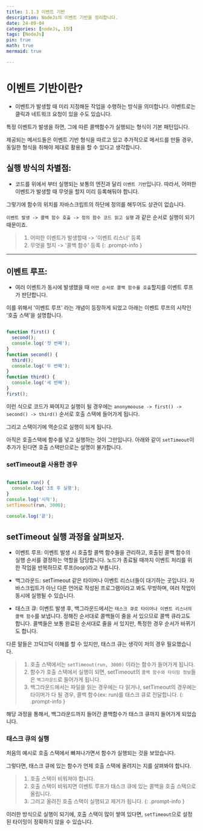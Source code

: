 ```yaml
---
title: 1.1.3 이벤트 기반
description: NodeJs의 이벤트 기반을 정리합니다.
date: 24-09-04
categories: [nodeJs, 1장]
tags: [NodeJs]
pin: true
math: true
mermaid: true

---
```


# 이벤트 기반이란?

- 이벤트가 발생할 때 미리 지정해둔 작업을 수행하는 방식을 의미합니다. 이벤트로는 클릭과 네트워크 요청이 있을 수도 있습니다.

특정 이벤트가 발생을 하면, 그에 따른 콜백함수가 실행되는 형식이 기본 패턴입니다.

제공되는 메서드들은 이벤트 기반 형식을 따르고 있고 추가적으로 메서드를 만들 경우, 동일한 형식을 취해야 제대로 활용을 할 수 있다고 생각합니다.

## 실행 방식의 차별점:

- 코드를 위에서 부터 실행되는 보통의 엔진과 달리 `이벤트 기반`입니다. 따라서, 어떠한 이벤트가 발생할 때 무엇을 할지 미리 등록해둬야 합니다.

그렇기에 함수의 위치를 자바스크립트의 하단에 정의를 해두어도 상관이 없습니다.

`이벤트 발생 -> 콜백 함수 호출 -> 정의 함수 코드 읽고 실행` 과 같은 순서로 실행이 되기 때문이죠. 

> 1. 어떠한 이벤트가 발생할때 -> '이벤트 리스너' 등록<br>
> 2. 무엇을 할지 -> '콜백 함수' 등록
{: .prompt-info }

***

## 이벤트 루프:

- 여러 이벤트가 동시에 발생했을 때 `어떤 순서로 콜백 함수를 호출`할지를 이벤트 루프가 판단합니다.

이를 위해서 '이벤트 루프' 라는 개념이 등장하게 되었고 아래는 이벤트 루프의 시작인 '호출 스택'을 설명합니다.

```javascript

function first() {
  second();
  console.log('첫 번째');
}
function second() {
  third();
  console.log('두 번째');
}
function third() {
  console.log('세 번째');
}
first();

```

이런 식으로 코드가 짜여지고 실행이 될 경우에는 `anonymoouse -> first() -> second() -> third()` 순서로 호출 스택에 들어가게 됩니다.

그리고 스택이기에 역순으로 실행이 되게 됩니다.

아직은 호출스택에 함수를 넣고 실행하는 것이 그만입니다. 아래와 같이 `setTimeout`이 추가가 된다면 호출 스택만으로는 설명이 불가합니다.

### setTimeout을 사용한 경우

```javascript

function run() { 
  console.log('3초 후 실행');
}
console.log('시작');
setTimeout(run, 3000);
 
console.log('끝');

```

## setTimeout 실행 과정을 살펴보자.

-  이벤트 루프: 이벤트 발생 시 호출할 콜백 함수들을 관리하고, 호출된 콜백 함수의 실행 순서를 결정하는 역할을 담당합니다. 노드가 종료될 때까지 이벤트 처리를 위한 작업을 반복하므로 루프(loop)라고 부릅니다.

-  백그라운드: setTimeout 같은 타이머나 이벤트 리스너들이 대기하는 곳입니다. 자바스크립트가 아닌 다른 언어로 작성된 프로그램이라고 봐도 무방하며, 여러 작업이 동시에 실행될 수 있습니다.

-  태스크 큐: 이벤트 발생 후, 백그라운드에서는 `태스크 큐로 타이머나 이벤트 리스너의 콜백 함수`를 보냅니다. 정해진 순서대로 콜백들이 줄을 서 있으므로 콜백 큐라고도 합니다. 콜백들은 보통 완료된 순서대로 줄을 서 있지만, 특정한 경우 순서가 바뀌기도 합니다.

다른 말들은 끄덕끄덕 이해를 할 수 있지만, 태스크 큐는 생각이 저의 경우 필요했습니다.

> 1. 호출 스택에서는 `setTimeout(run, 3000)` 이라는 함수가 들어가게 됩니다.<br>
> 2. 함수가 호출 스택에서 실행이 되면, setTimeout의 `콜백 함수와 타이밍 정보`들은 `백그라운드`로 들어가게 됩니다.<br>
> 3. 백그라운드에서는 파일을 읽는 경우에는 다 읽거나, setTimeout의 경우에는 타이머가 다 될 경우, 콜백 함수(ex: run)를 태스크 큐로 전달합니다.
{: .prompt-info }

해당 과정을 통해서, 백그라운드까지 들어간 콜백함수가 태스크 큐까지 들어가게 되었습니다.

### 태스크 큐의 실행

처음의 예시로 호출 스택에서 빠져나가면서 함수가 실행되는 것을 보았습니다.

그렇다면, 태스크 큐에 있는 함수가 언제 호출 스택에 올려지는 지를 살펴봐야 합니다.

> 1. 호출 스택이 비워져야 합니다.<br>
> 2. 호출 스택이 비워지면 이벤트 루프가 태스크 큐에 있는 콜백을 호출 스택으로 올립니다.<br>
> 3. 그러고 올려진 호출 스택이 실행되고 제거가 됩니다.
{: .prompt-info }

이러한 방식으로 실행이 되기에, 호출 스택이 많이 쌓여 있다면, `setTimeout`으로 설정된 타이밍이 정확하지 않을 수 있습니다.
